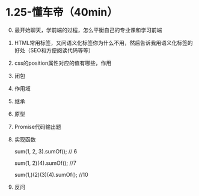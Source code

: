 # 1.25-懂车帝（40min）

0. 最开始聊天，学前端的过程，怎么平衡自己的专业课和学习前端

1. HTML常用标签，又问语义化标签你为什么不用，然后告诉我用语义化标签的好处（SEO和方便阅读代码等等）

2. css的position属性对应的值有哪些，作用

3. 闭包

4. 作用域

5. 继承

6. 原型

7. Promise代码输出题

8. 实现函数

   sum(1, 2, 3).sumOf();  // 6

   sum(1, 2)(4).sumOf();  //7

   sum(1,)(2)(3)(4).sumOf();  //10

9. 反问